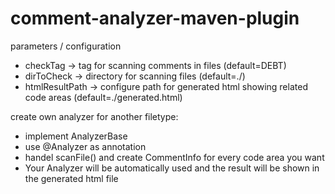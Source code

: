 # comment-analyzer-maven-plugin

parameters / configuration

* checkTag -> tag for scanning comments in files (default=DEBT)
* dirToCheck -> directory for scanning files (default=./)
* htmlResultPath -> configure path for generated html showing related code areas (default=./generated.html)

create own analyzer for another filetype:

* implement AnalyzerBase
* use @Analyzer as annotation
* handel scanFile() and create CommentInfo for every code area you want
* Your Analyzer will be automatically used and the result will be shown in the generated html file

